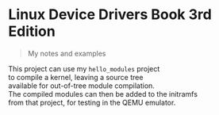 # Linux Device Drivers Book 3rd Edition
> My notes and examples

This project can use my `hello_modules` project  
to compile a kernel, leaving a source tree  
available for out-of-tree module compilation.  
The compiled modules can then be added to the initramfs  
from that project, for testing in the QEMU emulator.  
